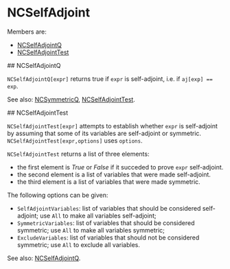# NCSelfAdjoint

Members are:

* [NCSelfAdjointQ](#NCSelfAdjointQ)
* [NCSelfAdjointTest](#NCSelfAdjointTest)

<a name="NCSelfAdjointQ">
## NCSelfAdjointQ
</a>

`NCSelfAdjointQ[expr]` returns true if `expr` is self-adjoint, i.e. if `aj[exp] == exp`.

See also:
[NCSymmetricQ](#NCSymmetricQ), [NCSelfAdjointTest](#NCSelfAdjointTest).

<a name="NCSelfAdjointTest">
## NCSelfAdjointTest
</a>

`NCSelfAdjointTest[expr]` attempts to establish whether `expr` is self-adjoint by assuming that some of its variables are self-adjoint or symmetric.
`NCSelfAdjointTest[expr,options]` uses `options`.

`NCSelfAdjointTest` returns a list of three elements:

* the first element is *True* or *False* if it succeded to prove `expr` self-adjoint.
* the second element is a list of variables that were made self-adjoint.
* the third element is a list of variables that were made symmetric.

The following options can be given:

* `SelfAdjointVariables`: list of variables that should be considered self-adjoint; use `All` to make all variables self-adjoint;
* `SymmetricVariables`: list of variables that should be considered symmetric; use `All` to make all variables symmetric;
* `ExcludeVariables`: list of variables that should not be considered symmetric; use `All` to exclude all variables.

See also:
[NCSelfAdjointQ](#NCSelfAdjointQ).
